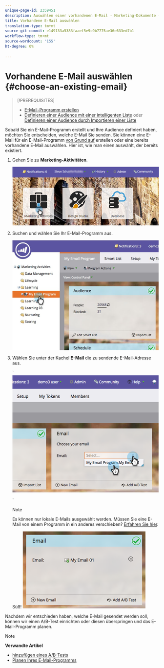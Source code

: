 ```yaml
---
unique-page-id: 2359451
description: Auswählen einer vorhandenen E-Mail - Marketing-Dokumente - Produktdokumentation
title: Vorhandene E-Mail auswählen
translation-type: tm+mt
source-git-commit: e149133a5383faaef5e9c9b7775ae36e633ed7b1
workflow-type: tm+mt
source-wordcount: '155'
ht-degree: 0%

---
```



# Vorhandene E-Mail auswählen {#choose-an-existing-email}

>[!PREREQUISITES]
>
>* [E-Mail-Programm erstellen](../../../../product-docs/email-marketing/email-programs/creating-an-email-program/create-an-email-program.md)
>* [Definieren einer Audience mit einer intelligenten Liste](../../../../product-docs/email-marketing/email-programs/managing-people-in-email-programs/define-an-audience-with-a-smart-list.md) oder [Definieren einer Audience durch Importieren einer Liste](../../../../product-docs/email-marketing/email-programs/managing-people-in-email-programs/define-an-audience-by-importing-a-list.md)

>



Sobald Sie ein E-Mail-Programm [](../../../../product-docs/email-marketing/email-programs/creating-an-email-program/create-an-email-program.md) erstellt und Ihre Audience definiert haben, möchten Sie entscheiden, welche E-Mail Sie senden. Sie können eine E-Mail für ein E-Mail-Programm [von Grund auf](create-an-email-for-an-email-program.md) erstellen oder eine bereits vorhandene E-Mail auswählen. Hier ist, wie man einen auswählt, der bereits existiert.

1. Gehen Sie zu **Marketing-Aktivitäten**.

   ![](assets/login-marketing-activities.png)

1. Suchen und wählen Sie Ihr E-Mail-Programm aus.

   ![](assets/selectemailprogram.jpg)

1. Wählen Sie unter der Kachel **E-Mail** die zu sendende E-Mail-Adresse aus.

   ` ![](assets/image2014-9-12-11-3a28-3a10.png)

   `

   >[!NOTE]
   >
   >Es können nur lokale E-Mails ausgewählt werden. Müssen Sie eine E-Mail von einem Programm in ein anderes verschieben? [Erfahren Sie hier](move-an-email.md).

   Süß!   ![](assets/image2014-9-12-11-3a28-3a51.png)

Nachdem wir entschieden haben, welche E-Mail gesendet werden soll, können wir einen A/B-Test einrichten oder diesen überspringen und das E-Mail-Programm planen.

>[!NOTE]
>
>**Verwandte Artikel**
>
>* [hinzufügen eines A/B-Tests](email-test-a-b-test/add-an-a-b-test.md)
>* [Planen Ihres E-Mail-Programms](schedule-your-email-program.md)

>



